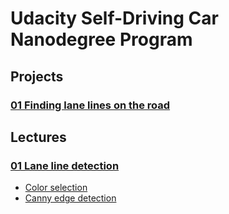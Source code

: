 Udacity Self-Driving Car Nanodegree Program
====

## Projects

### [01 Finding lane lines on the road](https://github.com/tuliren/CarND-LaneLines-P1)


## Lectures

### [01 Lane line detection](01-lane-line-detection/)
- [Color selection](01-lane-line-detection/color_selection_and_region.ipynb)
- [Canny edge detection](01-lane-line-detection/canny_edge_detection.ipynb)
